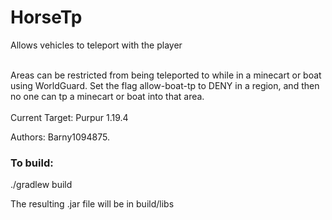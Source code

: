 # HorseTp

Allows vehicles to teleport with the player

<br>
Areas can be restricted from being teleported to while in a minecart or boat using WorldGuard. Set the flag allow-boat-tp to DENY in a region, and then no one can tp a minecart or boat into that area.
<br>
<br>
Current Target: Purpur 1.19.4

Authors: Barny1094875.

<h3>To build:</h3>

./gradlew build

The resulting .jar file will be in build/libs
